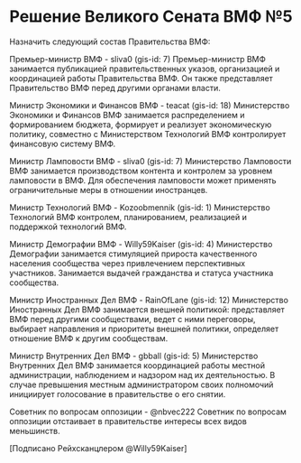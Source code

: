 # Решение Великого Сената ВМФ №5

Назначить следующий состав Правительства ВМФ:

Премьер-министр ВМФ - sliva0 (gis-id: 7)
Премьер-министр ВМФ занимается публикацией правительственных указов, организацией и координацией работы Правительства ВМФ. Он также представляет Правительство ВМФ перед другими органами власти.

Министр Экономики и Финансов ВМФ - teacat (gis-id: 18)
Министерство Экономики и Финансов ВМФ занимается распределением и формированием бюджета, формирует и реализует экономическую политику, совместно с Министерством Технологий ВМФ контролирует финансовую систему ВМФ.

Министр Ламповости ВМФ - sliva0 (gis-id: 7)
Министерство Ламповости ВМФ занимается производством контента и контролем за уровнем ламповости в ВМФ. Для обеспечения ламповости может применять ограничительные меры в отношении иностранцев.

Министр Технологий ВМФ - Kozoobmennik (gis-id: 1)
Министерство Технологий ВМФ контролем, планированием, реализацией и поддержкой технологий ВМФ.

Министр Демографии ВМФ - Willy59Kaiser (gis-id: 4)
Министерство Демографии занимается стимуляцией прироста качественного населения сообщества через привлечением перспективных участников. Занимается выдачей гражданства и статуса участника сообщества.

Министр Иностранных Дел ВМФ - RainOfLane (gis-id: 12)
Министерство Иностранных Дел ВМФ занимается внешней политикой: представляет ВМФ перед другими сообществами, ведет с ними переговоры, выбирает направления и приоритеты внешней политики, определяет отношение ВМФ к другим сообществам.

Министр Внутренних Дел ВМФ - gbball (gis-id: 5)
Министерство Внутренних Дел ВМФ занимается координацией работы местной администрации, наблюдением и надзором над их деятельностью. В случае превышения местным администратором своих полномочий инициирует голосование в правительстве о его снятии.   

Советник по вопросам оппозиции - @nbvec222
Советник по вопросам оппозиции отстаивает в правительстве интересы всех видов меньшинств.

[Подписано Рейхсканцлером @Willy59Kaiser]
